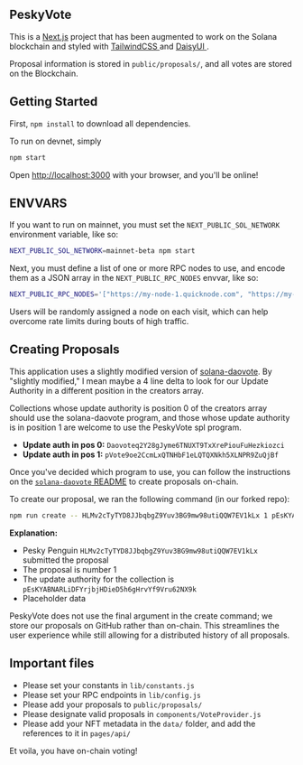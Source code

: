 ## PeskyVote
This is a [Next.js](https://nextjs.org/) project that has been augmented to work on the Solana blockchain and styled with [ TailwindCSS ](https://tailwindcss.com) and [ DaisyUI ](https://daisyui.com).

Proposal information is stored in `public/proposals/`, and all votes are stored on the Blockchain.

## Getting Started

First, `npm install` to download all dependencies.

To run on devnet, simply

```bash
npm start
```

Open [http://localhost:3000](http://localhost:3000) with your browser, and you'll be online!

## ENVVARS
If you want to run on mainnet, you must set the `NEXT_PUBLIC_SOL_NETWORK` environment variable, like so:

```bash
NEXT_PUBLIC_SOL_NETWORK=mainnet-beta npm start
```

Next, you must define a list of one or more RPC nodes to use, and encode them as a JSON array in the `NEXT_PUBLIC_RPC_NODES` envvar, like so:

```bash
NEXT_PUBLIC_RPC_NODES='["https://my-node-1.quicknode.com", "https://my-node-2.genesysgo.com"]'
```

Users will be randomly assigned a node on each visit, which can help overcome rate limits during bouts of high traffic.

## Creating Proposals
This application uses a slightly modified version of [solana-daovote](https://github.com/Flawm/solana-daovote).
By "slightly modified," I mean maybe a 4 line delta to look for our Update Authority in a different position in the creators array.

Collections whose update authority is position 0 of the creators array should use the solana-daovote program, and those whose update authority is in position 1 are welcome to use the PeskyVote spl program.

+ **Update auth in pos 0:** `Daovoteq2Y28gJyme6TNUXT9TxXrePiouFuHezkiozci`
+ **Update auth in pos 1:** `pVote9oe2CcmLxQTNHbF1eLQTQXNkh5XLNPR9ZuQjBf`

Once you've decided which program to use, you can follow the instructions on the [`solana-daovote` README](https://github.com/Flawm/solana-daovote/tree/main/dao-vote) to create proposals on-chain.

To create our proposal, we ran the following command (in our forked repo):

```bash
npm run create -- HLMv2cTyTYD8JJbqbgZ9Yuv3BG9mw98utiQQW7EV1kLx 1 pEsKYABNARLiDFYrjbjHDieD5h6gHrvYf9Vru62NX9k 1
```

**Explanation:**

+ Pesky Penguin `HLMv2cTyTYD8JJbqbgZ9Yuv3BG9mw98utiQQW7EV1kLx` submitted the proposal
+ The proposal is number 1
+ The update authority for the collection is `pEsKYABNARLiDFYrjbjHDieD5h6gHrvYf9Vru62NX9k`
+ Placeholder data

PeskyVote does not use the final argument in the create command; we store our proposals on GitHub rather than on-chain.
This streamlines the user experience while still allowing for a distributed history of all proposals.

## Important files
+ Please set your constants in `lib/constants.js`
+ Please set your RPC endpoints in `lib/config.js`
+ Please add your proposals to `public/proposals/`
+ Please designate valid proposals in `components/VoteProvider.js`
+ Please add your NFT metadata in the `data/` folder, and add the references to it in `pages/api/`

Et voila, you have on-chain voting!
